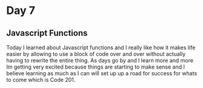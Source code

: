 # Day 7
## Javascript Functions

Today I learned about Javascript functions and I really like how it makes life easier by allowing to use a block of code over and over without actually having to rewrite the entire thing. As days go by and I learn more and more Im getting very excited because things are starting to make sense and I believe learning as much as I can will set up up a road for success for whats to come which is Code 201.